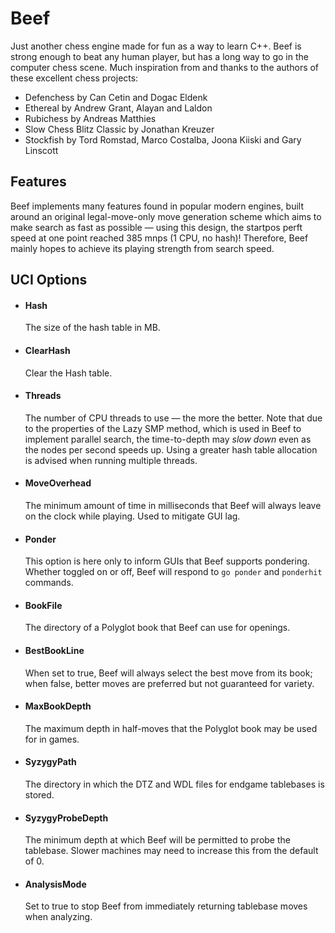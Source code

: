# Beef

Just another chess engine made for fun as a way to learn C++. Beef is strong enough to beat any human player, but has a long way to go in the computer chess scene. Much inspiration from and thanks to the authors of these excellent chess projects:

* Defenchess by Can Cetin and Dogac Eldenk
* Ethereal by Andrew Grant, Alayan and Laldon
* Rubichess by Andreas Matthies
* Slow Chess Blitz Classic by Jonathan Kreuzer
* Stockfish by Tord Romstad, Marco Costalba, Joona Kiiski and Gary Linscott

## Features

Beef implements many features found in popular modern engines, built around an original legal-move-only move generation scheme which aims to make search as fast as possible — using this design, the startpos perft speed at one point reached 385 mnps (1 CPU, no hash)! Therefore, Beef mainly hopes to achieve its playing strength from search speed.

## UCI Options

* #### Hash
  The size of the hash table in MB.
  
* #### ClearHash
  Clear the Hash table.

* #### Threads
  The number of CPU threads to use — the more the better. Note that due to the properties of the Lazy SMP method, which is used in Beef to implement parallel search, the time-to-depth may *slow down* even as the nodes per second speeds up. Using a greater hash table allocation is advised when running multiple threads.

* #### MoveOverhead
  The minimum amount of time in milliseconds that Beef will always leave on the clock while playing. Used to mitigate GUI lag.
  
* #### Ponder
  This option is here only to inform GUIs that Beef supports pondering. Whether toggled on or off, Beef will respond to ```go ponder``` and ```ponderhit``` commands.

* #### BookFile
  The directory of a Polyglot book that Beef can use for openings.

* #### BestBookLine
  When set to true, Beef will always select the best move from its book; when false, better moves are preferred but not guaranteed for variety.

* #### MaxBookDepth
  The maximum depth in half-moves that the Polyglot book may be used for in games.

* #### SyzygyPath
  The directory in which the DTZ and WDL files for endgame tablebases is stored.

* #### SyzygyProbeDepth
  The minimum depth at which Beef will be permitted to probe the tablebase. Slower machines may need to increase this from the default of 0.

* #### AnalysisMode
  Set to true to stop Beef from immediately returning tablebase moves when analyzing.
